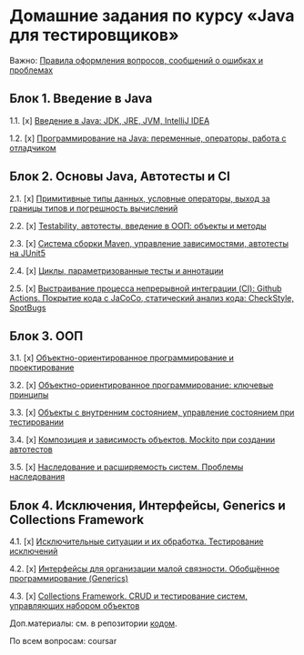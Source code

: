 # Домашние задания по курсу «Java для тестировщиков»

Важно: [Правила оформления вопросов, сообщений о ошибках и проблемах](report-requirements.md)

## Блок 1. Введение в Java

1.1. [x] [Введение в Java: JDK, JRE, JVM, IntelliJ IDEA](intro)

1.2. [x] [Программирование на Java: переменные, операторы, работа с отладчиком](programming)

## Блок 2. Основы Java, Автотесты и CI

2.1. [x] [Примитивные типы данных, условные операторы, выход за границы типов и погрешность вычислений](data)

2.2. [x] [Testability, автотесты, введение в ООП: объекты и методы](methods)

2.3. [x] [Система сборки Maven, управление зависимостями, автотесты на JUnit5](maven-junit)

2.4. [x] [Циклы, параметризованные тесты и аннотации](params)

2.5. [x] [Выстраивание процесса непрерывной интеграции (CI): Github Actions. Покрытие кода с JaCoCo, статический анализ кода: CheckStyle, SpotBugs](ci)

## Блок 3. ООП

3.1. [x] [Объектно-ориентированное программирование и проектирование](oop1)

3.2. [x] [Объектно-ориентированное программирование: ключевые принципы](oop2)

3.3. [x] [Объекты с внутренним состоянием, управление состоянием при тестировании](state)

3.4. [x] [Композиция и зависимость объектов. Mockito при создании автотестов](dependency)

3.5. [x] [Наследование и расширяемость систем. Проблемы наследования](inheritance)

## Блок 4. Исключения, Интерфейсы, Generics и Collections Framework

4.1. [x] [Исключительные ситуации и их обработка. Тестирование исключений](exceptions)

4.2. [x] [Интерфейсы для организации малой связности. Обобщённое программирование (Generics)](interfaces)

4.3. [x] [Collections Framework. CRUD и тестирование систем, управляющих набором объектов](collections)

Доп.материалы: см. в репозитории [кодом](https://github.com/netology-code/javaqa-code).

По всем вопросам: coursar
